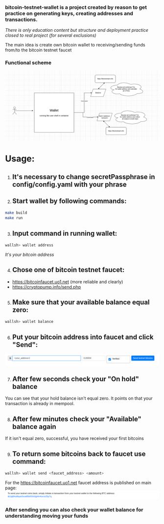 ### bitcoin-testnet-wallet is a project created by reason to get practice on generating keys, creating addresses and transactions. 
*There is only education content but structure and deployment practice closed to real project (for several exclusions)*

The main idea is create own bitcoin wallet to receiving/sending funds from/to the bitcoin testnet faucet

### Functional scheme
![alt text](images/image-4.png)

# Usage:
1. ## It's necessary to change secretPassphrase in config/config.yaml with your phrase

2. ## Start wallet by following commands:
```bash
make build
make run
```

3. ## Input command in running wallet:
```bash
wallsh> wallet address
```
*It's your bitcoin address*

4. ## Chose one of bitcoin testnet faucet:
- https://bitcoinfaucet.uo1.net (more reliable and clearly)
- https://cryptopump.info/send.php

5. ## Make sure that your available balance equal zero:
```bash
wallsh> wallet balance
```

6. ## Put your bitcoin address into faucet and click "Send":
![alt text](images/image5.png)

7. ## After few seconds check your "On hold" balance
You can see that your hold balance isn't equal zero. It points on that your transaction is already in mempool.

8. ## After few minutes check your "Available" balance again
If it isn't equal zero, successful, you have received your first bitcoins

9. ## To return some bitcoins back to faucet use command:
```bash
wallsh> wallet send <faucet_address> <amount>
```
For the https://bitcoinfaucet.uo1.net faucet address is published on main page: 
![alt text](images/image6.png)

### After sending you can also check your wallet balance for understanding moving your funds